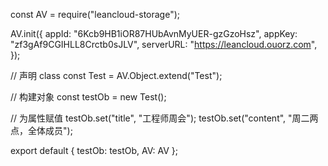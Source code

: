 const AV = require("leancloud-storage");

AV.init({
  appId: "6Kcb9HB1iOR87HUbAvnMyUER-gzGzoHsz",
  appKey: "zf3gAf9CGIHLL8Crctb0sJLV",
  serverURL: "https://leancloud.ouorz.com",
});

// 声明 class
const Test = AV.Object.extend("Test");

// 构建对象
const testOb = new Test();

// 为属性赋值
testOb.set("title", "工程师周会");
testOb.set("content", "周二两点，全体成员");

export default { testOb: testOb, AV: AV };
